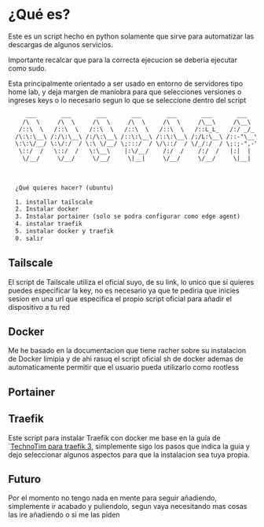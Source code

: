 # ¿Qué es?

Este es un script hecho en python solamente que sirve para automatizar las descargas de algunos servicios.

Importante recalcar que para la correcta ejecucion se deberia ejecutar como sudo.

Esta principalmente orientado a ser usado en entorno de servidores tipo home lab, y deja margen de maniobra para que selecciones versiones o ingreses keys o lo necesario segun lo que se seleccione dentro del script

```xml
     ___       ___       ___       ___       ___       ___       ___   
    /\  \     /\  \     /\  \     /\  \     /\  \     /\__\     /\__\  
   /::\  \   /::\  \   /::\  \   /::\  \   /::\  \   /::L_L_   /:/ _/_ 
  /\:\:\__\ /:/\:\__\ /:/\:\__\ /::\:\__\ /::\:\__\ /:/L:\__\ /::-"\__\   
  \:\:\/__/ \:\/:/  / \:\ \/__/ \;:::/  / \/\::/  / \/_/:/  / \;:;-",-"
   \::/  /   \::/  /   \:\__\    |:\/__/    /:/  /    /:/  /   |:|  |  
    \/__/     \/__/     \/__/     \|__|     \/__/     \/__/     \|__|  
  
  
  
  ¿Qué quieres hacer? (ubuntu)

  1. installar tailscale 
  2. Instalar docker 
  3. Instalar portainer (solo se podra configurar como edge agent)
  4. instalar traefik
  5. instalar docker y traefik
  0. salir
```

## Tailscale

El script de Tailscale utiliza el oficial suyo, de su link, lo unico que si quieres puedes especificar la key, no es necesario ya que te pediria que inicies sesion en una url que especifica el propio script oficial para añadir el dispositivo a tu red

## Docker

Me he basado en la documentacion que tiene racher sobre su instalacion de Docker limipia y de ahi rasuq el script oficial sh de docker ademas de automaticamente permitir que el usuario pueda utilizarlo como rootless

## Portainer


## Traefik
 
Este script para instalar Traefik con docker me base en la guía de `[TechnoTim para traefik 3](https://technotim.live/posts/traefik-3-docker-certificates/), simplemente sigo los pasos que indica la guia y dejo seleccionar algunos aspectos para que la instalacion sea tuya propia.


## Futuro

Por el momento no tengo nada en mente para seguir añadiendo, simplemente ir acabado y puliendolo, segun vaya necesitando mas cosas las ire añadiendo o si me las piden
